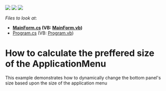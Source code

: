 <!-- default badges list -->
![](https://img.shields.io/endpoint?url=https://codecentral.devexpress.com/api/v1/VersionRange/128616149/13.1.4%2B)
[![](https://img.shields.io/badge/Open_in_DevExpress_Support_Center-FF7200?style=flat-square&logo=DevExpress&logoColor=white)](https://supportcenter.devexpress.com/ticket/details/E299)
[![](https://img.shields.io/badge/📖_How_to_use_DevExpress_Examples-e9f6fc?style=flat-square)](https://docs.devexpress.com/GeneralInformation/403183)
<!-- default badges end -->
<!-- default file list -->
*Files to look at*:

* **[MainForm.cs](./CS/MainForm.cs) (VB: [MainForm.vb](./VB/MainForm.vb))**
* [Program.cs](./CS/Program.cs) (VB: [Program.vb](./VB/Program.vb))
<!-- default file list end -->
# How to calculate the preffered size of the ApplicationMenu


<p>This example demonstrates how to dynamically change the bottom panel's size based upon the size of the application menu</p>

<br/>


